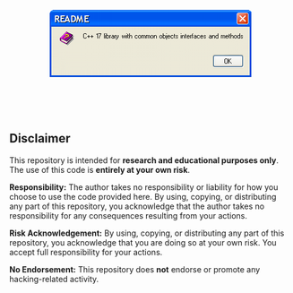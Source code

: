 <p align="center">
  <img src="./msg.png" />
</p>
<br><br><br>
<h2>Disclaimer</h2>

<p>This repository is intended for <strong>research and educational purposes only</strong>. The use of this code is <strong>entirely at your own risk</strong>.</p>

<p><strong>Responsibility:</strong> The author takes no responsibility or liability for how you choose to use the code provided here. By using, copying, or distributing any part of this repository, you acknowledge that the author takes no responsibility for any consequences resulting from your actions.</p>

<p><strong>Risk Acknowledgement:</strong> By using, copying, or distributing any part of this repository, you acknowledge that you are doing so at your own risk. You accept full responsibility for your actions.</p>

<p><strong>No Endorsement:</strong> This repository does <strong>not</strong> endorse or promote any hacking-related activity.</p>
